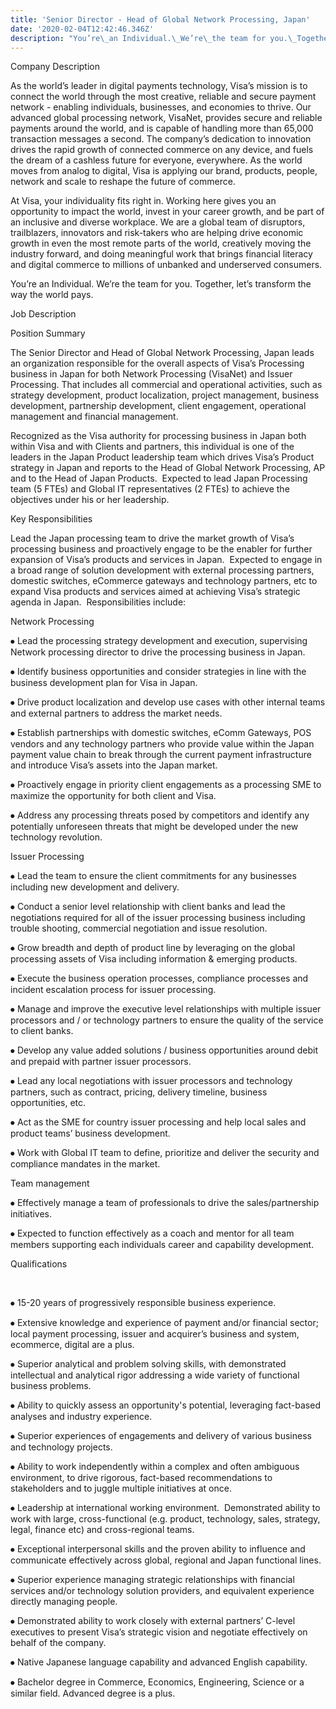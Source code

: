 ```yaml
---
title: 'Senior Director - Head of Global Network Processing, Japan'
date: '2020-02-04T12:42:46.346Z'
description: "You’re\_an Individual.\_We’re\_the team for you.\_Together, let’s transform the way the world pays."
---
```

Company Description

As the world’s leader in digital payments technology, Visa’s mission is to connect the world through the most creative, reliable and secure payment network - enabling individuals, businesses, and economies to thrive. Our advanced global processing network, VisaNet, provides secure and reliable payments around the world, and is capable of handling more than 65,000 transaction messages a second. The company’s dedication to innovation drives the rapid growth of connected commerce on any device, and fuels the dream of a cashless future for everyone, everywhere. As the world moves from analog to digital, Visa is applying our brand, products, people, network and scale to reshape the future of commerce.

At Visa, your individuality fits right in. Working here gives you an opportunity to impact the world, invest in your career growth, and be part of an inclusive and diverse workplace. We are a global team of disruptors, trailblazers, innovators and risk-takers who are helping drive economic growth in even the most remote parts of the world, creatively moving the industry forward, and doing meaningful work that brings financial literacy and digital commerce to millions of unbanked and underserved consumers.

You’re an Individual. We’re the team for you. Together, let’s transform the way the world pays.

Job Description

Position Summary

The Senior Director and Head of Global Network Processing, Japan leads an organization responsible for the overall aspects of Visa’s Processing business in Japan for both Network Processing (VisaNet) and Issuer Processing. That includes all commercial and operational activities, such as strategy development, product localization, project management, business development, partnership development, client engagement, operational management and financial management.

Recognized as the Visa authority for processing business in Japan both within Visa and with Clients and partners, this individual is one of the leaders in the Japan Product leadership team which drives Visa’s Product strategy in Japan and reports to the Head of Global Network Processing, AP and to the Head of Japan Products.  Expected to lead Japan Processing team (5 FTEs) and Global IT representatives (2 FTEs) to achieve the objectives under his or her leadership.

Key Responsibilities

Lead the Japan processing team to drive the market growth of Visa’s processing business and proactively engage to be the enabler for further expansion of Visa’s products and services in Japan.  Expected to engage in a broad range of solution development with external processing partners, domestic switches, eCommerce gateways and technology partners, etc to expand Visa products and services aimed at achieving Visa’s strategic agenda in Japan.  Responsibilities include:

Network Processing

⦁	Lead the processing strategy development and execution, supervising Network processing director to drive the processing business in Japan.

⦁	Identify business opportunities and consider strategies in line with the business development plan for Visa in Japan.

⦁	Drive product localization and develop use cases with other internal teams and external partners to address the market needs.

⦁	Establish partnerships with domestic switches, eComm Gateways, POS vendors and any technology partners who provide value within the Japan payment value chain to break through the current payment infrastructure and introduce Visa’s assets into the Japan market.

⦁	Proactively engage in priority client engagements as a processing SME to maximize the opportunity for both client and Visa.

⦁	Address any processing threats posed by competitors and identify any potentially unforeseen threats that might be developed under the new technology revolution.

Issuer Processing

⦁	Lead the team to ensure the client commitments for any businesses including new development and delivery.

⦁	Conduct a senior level relationship with client banks and lead the negotiations required for all of the issuer processing business including trouble shooting, commercial negotiation and issue resolution.

⦁	Grow breadth and depth of product line by leveraging on the global processing assets of Visa including information & emerging products.

⦁	Execute the business operation processes, compliance processes and incident escalation process for issuer processing.

⦁	Manage and improve the executive level relationships with multiple issuer processors and / or technology partners to ensure the quality of the service to client banks.

⦁	Develop any value added solutions / business opportunities around debit and prepaid with partner issuer processors.

⦁	Lead any local negotiations with issuer processors and technology partners, such as contract, pricing, delivery timeline, business opportunities, etc.

⦁	Act as the SME for country issuer processing and help local sales and product teams’ business development.

⦁	Work with Global IT team to define, prioritize and deliver the security and compliance mandates in the market.

Team management

⦁	Effectively manage a team of professionals to drive the sales/partnership initiatives.

⦁	Expected to function effectively as a coach and mentor for all team members supporting each individuals career and capability development.

Qualifications

 

⦁	15-20 years of progressively responsible business experience.

⦁	Extensive knowledge and experience of payment and/or financial sector; local payment processing, issuer and acquirer’s business and system, ecommerce, digital are a plus.

⦁	Superior analytical and problem solving skills, with demonstrated intellectual and analytical rigor addressing a wide variety of functional business problems.

⦁	Ability to quickly assess an opportunity's potential, leveraging fact-based analyses and industry experience.

⦁	Superior experiences of engagements and delivery of various business and technology projects.

⦁	Ability to work independently within a complex and often ambiguous environment, to drive rigorous, fact-based recommendations to stakeholders and to juggle multiple initiatives at once.

⦁	Leadership at international working environment.  Demonstrated ability to work with large, cross-functional (e.g. product, technology, sales, strategy, legal, finance etc) and cross-regional teams.

⦁	Exceptional interpersonal skills and the proven ability to influence and communicate effectively across global, regional and Japan functional lines.

⦁	Superior experience managing strategic relationships with financial services and/or technology solution providers, and equivalent experience directly managing people.

⦁	Demonstrated ability to work closely with external partners’ C-level executives to present Visa’s strategic vision and negotiate effectively on behalf of the company.

⦁	Native Japanese language capability and advanced English capability. 

⦁	Bachelor degree in Commerce, Economics, Engineering, Science or a similar field. Advanced degree is a plus.